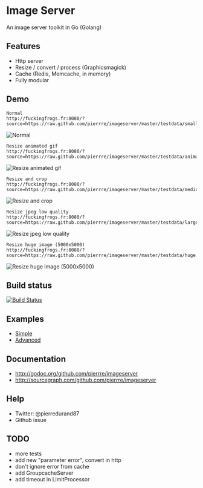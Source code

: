 # Image Server
An image server toolkit in Go (Golang)

## Features
- Http server
- Resize / convert / process (Graphicsmagick)
- Cache (Redis, Memcache, in memory)
- Fully modular

## Demo
```
Normal
http://fuckingfrogs.fr:8080/?source=https://raw.github.com/pierrre/imageserver/master/testdata/small.jpg
```
![Normal](http://fuckingfrogs.fr:8080/?source=https://raw.github.com/pierrre/imageserver/master/testdata/small.jpg)

```
Resize animated gif
http://fuckingfrogs.fr:8080/?source=https://raw.github.com/pierrre/imageserver/master/testdata/animated.gif&width=300&height=300
```
![Resize animated gif](http://fuckingfrogs.fr:8080/?source=https://raw.github.com/pierrre/imageserver/master/testdata/animated.gif&width=300&height=300)

```
Resize and crop
http://fuckingfrogs.fr:8080/?source=https://raw.github.com/pierrre/imageserver/master/testdata/medium.jpg&width=200&height=200&extent=1&fill=1
```
![Resize and crop](http://fuckingfrogs.fr:8080/?source=https://raw.github.com/pierrre/imageserver/master/testdata/medium.jpg&width=200&height=200&extent=1&fill=1)

```
Resize jpeg low quality
http://fuckingfrogs.fr:8080/?source=https://raw.github.com/pierrre/imageserver/master/testdata/large.jpg&width=400&format=jpeg&quality=50
```
![Resize jpeg low quality](http://fuckingfrogs.fr:8080/?source=https://raw.github.com/pierrre/imageserver/master/testdata/large.jpg&width=400&format=jpeg&quality=50)

```
Resize huge image (5000x5000)
http://fuckingfrogs.fr:8080/?source=https://raw.github.com/pierrre/imageserver/master/testdata/huge.jpg&width=300&height=300
```
![Resize huge image (5000x5000)](http://fuckingfrogs.fr:8080/?source=https://raw.github.com/pierrre/imageserver/master/testdata/huge.jpg&width=300&height=300)

## Build status
[![Build Status](https://travis-ci.org/pierrre/imageserver.png?branch=master)](https://travis-ci.org/pierrre/imageserver)

## Examples
- [Simple](https://github.com/pierrre/imageserver/blob/master/_examples/simple/simple.go)
- [Advanced](https://github.com/pierrre/imageserver/blob/master/_examples/advanced/advanced.go)

## Documentation
- http://godoc.org/github.com/pierrre/imageserver
- http://sourcegraph.com/github.com/pierrre/imageserver

## Help
- Twitter: @pierredurand87
- Github issue

## TODO
- more tests
- add new "parameter error", convert in http
- don't ignore error from cache
- add GroupcacheServer
- add timeout in LimitProcessor
